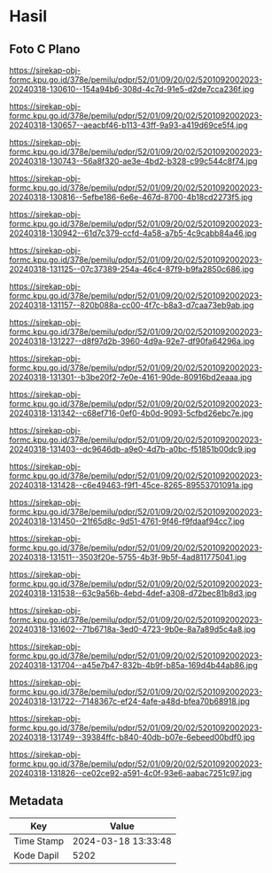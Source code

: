 # Hasil

## Foto C Plano

https://sirekap-obj-formc.kpu.go.id/378e/pemilu/pdpr/52/01/09/20/02/5201092002023-20240318-130610--154a94b6-308d-4c7d-91e5-d2de7cca236f.jpg

https://sirekap-obj-formc.kpu.go.id/378e/pemilu/pdpr/52/01/09/20/02/5201092002023-20240318-130657--aeacbf46-b113-43ff-9a93-a419d69ce5f4.jpg

https://sirekap-obj-formc.kpu.go.id/378e/pemilu/pdpr/52/01/09/20/02/5201092002023-20240318-130743--56a8f320-ae3e-4bd2-b328-c99c544c8f74.jpg

https://sirekap-obj-formc.kpu.go.id/378e/pemilu/pdpr/52/01/09/20/02/5201092002023-20240318-130816--5efbe186-6e6e-467d-8700-4b18cd2273f5.jpg

https://sirekap-obj-formc.kpu.go.id/378e/pemilu/pdpr/52/01/09/20/02/5201092002023-20240318-130942--61d7c379-ccfd-4a58-a7b5-4c9cabb84a46.jpg

https://sirekap-obj-formc.kpu.go.id/378e/pemilu/pdpr/52/01/09/20/02/5201092002023-20240318-131125--07c37389-254a-46c4-87f9-b9fa2850c686.jpg

https://sirekap-obj-formc.kpu.go.id/378e/pemilu/pdpr/52/01/09/20/02/5201092002023-20240318-131157--820b088a-cc00-4f7c-b8a3-d7caa73eb9ab.jpg

https://sirekap-obj-formc.kpu.go.id/378e/pemilu/pdpr/52/01/09/20/02/5201092002023-20240318-131227--d8f97d2b-3960-4d9a-92e7-df90fa64296a.jpg

https://sirekap-obj-formc.kpu.go.id/378e/pemilu/pdpr/52/01/09/20/02/5201092002023-20240318-131301--b3be20f2-7e0e-4161-90de-80916bd2eaaa.jpg

https://sirekap-obj-formc.kpu.go.id/378e/pemilu/pdpr/52/01/09/20/02/5201092002023-20240318-131342--c68ef716-0ef0-4b0d-9093-5cfbd26ebc7e.jpg

https://sirekap-obj-formc.kpu.go.id/378e/pemilu/pdpr/52/01/09/20/02/5201092002023-20240318-131403--dc9646db-a9e0-4d7b-a0bc-f51851b00dc9.jpg

https://sirekap-obj-formc.kpu.go.id/378e/pemilu/pdpr/52/01/09/20/02/5201092002023-20240318-131428--c6e49463-f9f1-45ce-8265-89553701091a.jpg

https://sirekap-obj-formc.kpu.go.id/378e/pemilu/pdpr/52/01/09/20/02/5201092002023-20240318-131450--21f65d8c-9d51-4761-9f46-f9fdaaf94cc7.jpg

https://sirekap-obj-formc.kpu.go.id/378e/pemilu/pdpr/52/01/09/20/02/5201092002023-20240318-131511--3503f20e-5755-4b3f-9b5f-4ad811775041.jpg

https://sirekap-obj-formc.kpu.go.id/378e/pemilu/pdpr/52/01/09/20/02/5201092002023-20240318-131538--63c9a56b-4ebd-4def-a308-d72bec81b8d3.jpg

https://sirekap-obj-formc.kpu.go.id/378e/pemilu/pdpr/52/01/09/20/02/5201092002023-20240318-131602--71b6718a-3ed0-4723-9b0e-8a7a89d5c4a8.jpg

https://sirekap-obj-formc.kpu.go.id/378e/pemilu/pdpr/52/01/09/20/02/5201092002023-20240318-131704--a45e7b47-832b-4b9f-b85a-169d4b44ab86.jpg

https://sirekap-obj-formc.kpu.go.id/378e/pemilu/pdpr/52/01/09/20/02/5201092002023-20240318-131722--7148367c-ef24-4afe-a48d-bfea70b68918.jpg

https://sirekap-obj-formc.kpu.go.id/378e/pemilu/pdpr/52/01/09/20/02/5201092002023-20240318-131749--39384ffc-b840-40db-b07e-6ebeed00bdf0.jpg

https://sirekap-obj-formc.kpu.go.id/378e/pemilu/pdpr/52/01/09/20/02/5201092002023-20240318-131826--ce02ce92-a591-4c0f-93e6-aabac7251c97.jpg


## Metadata

| Key        | Value               |
| ---------- | ------------------- |
| Time Stamp | 2024-03-18 13:33:48 |
| Kode Dapil | 5202                |



